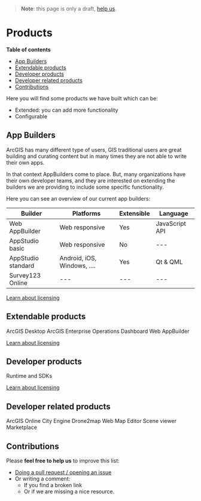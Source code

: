 > **Note**: this page is only a draft, [help us](#contributions).

# Products
<!-- START doctoc generated TOC please keep comment here to allow auto update -->
<!-- DON'T EDIT THIS SECTION, INSTEAD RE-RUN doctoc TO UPDATE -->
**Table of contents**

- [App Builders](#app-builders)
- [Extendable products](#extendable-products)
- [Developer products](#developer-products)
- [Developer related products](#developer-related-products)
- [Contributions](#contributions)

<!-- END doctoc generated TOC please keep comment here to allow auto update -->

Here you will find some products we have built which can be:
* Extended: you can add more functionality
* Configurable

## App Builders
ArcGIS has many different type of users, GIS traditional users are great building
and curating content but in many times they are not able to write their own apps.

In that context AppBuilders come to place. But, many organizations have their
own developer teams, and they are interested on extending the builders we are
providing to include some specific functionality.

Here you can see an overview of our current app builders:

|Builder|Platforms|Extensible|Language|
|---|---|---|---|
|Web AppBuilder|Web responsive|Yes|JavaScript API|
|AppStudio basic|Web responsive|No|---|
|AppStudio standard|Android, iOS, Windows, ....|Yes|Qt & QML|
|Survey123 Online|---|---|---|

[Learn about licensing](../developer-plan/patterns/configure-and-build/README.md)

## Extendable products
ArcGIS Desktop
ArcGIS Enterprise
Operations Dashboard
Web AppBuilder

[Learn about licensing](../developer-plan/patterns/extend/README.md)

## Developer products
Runtime and SDKs

[Learn about licensing](../developer-plan/patterns/customize/README.md)

## Developer related products
ArcGIS Online
City Engine
Drone2map
Web Map Editor
Scene viewer
Marketplace

## Contributions
Please **feel free to help us** to improve this list:

* [Doing a pull request / opening an issue](https://github.com/hhkaos/awesome-arcgis#contributions)
* Or writing a comment:
  * If you find a broken link
  * Or if we are missing a nice resource.
